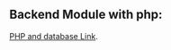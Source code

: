 ## Backend Module with php:
[PHP and database Link](https://github.com/Rami-cd/php-backend/tree/main).
